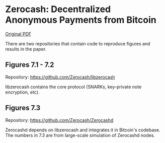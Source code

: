 # Zerocash: Decentralized Anonymous Payments from Bitcoin

[Original PDF](http://zerocash-project.org/media/pdf/zerocash-extended-20140518.pdf)

There are two repositories that contain code to reproduce figures and results in the paper.

## Figures 7.1 - 7.2

Repository: https://github.com/Zerocash/libzerocash

libzerocash contains the core protocol (SNARKs, key-private note encryption, etc).

## Figures 7.3

Repository: https://github.com/Zerocash/Zerocashd

Zerocashd depends on libzerocash and integrates it in Bitcoin's codebase. The numbers in 7.3 are from large-scale simulation of Zerocashd nodes.
